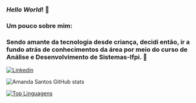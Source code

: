### *Hello World*! 👋
### Um pouco sobre mim: 
### Sendo amante da tecnologia desde criança, decidi então, ir a fundo atrás de conhecimentos da área por meio do curso de Análise e Desenvolvimento de Sistemas-Ifpi. 🚀


[![Linkedin](https://img.shields.io/badge/LinkedIn-0077B5?style=for-the-badge&logo=linkedin&logoColor=white)](https://www.linkedin.com/in/amanda-santos-765244248/)

![Amanda Santos GitHub stats](https://github-readme-stats.vercel.app/api?username=Amanda-Santos312&show_icons=true&theme=radical)

[![Top Linguagens](https://github-readme-stats.vercel.app/api/top-langs/?username=Amanda-Santos312&layout=compact&show_icons=true&theme=radical)](https://github.com/anuraghazra/github-readme-stats)
